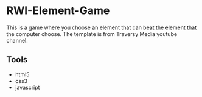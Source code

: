 # RWI-Element-Game

This is a game where you choose an element that can beat the element that the computer choose.  The template is from Traversy Media youtube channel.

## Tools
- html5
- css3
- javascript